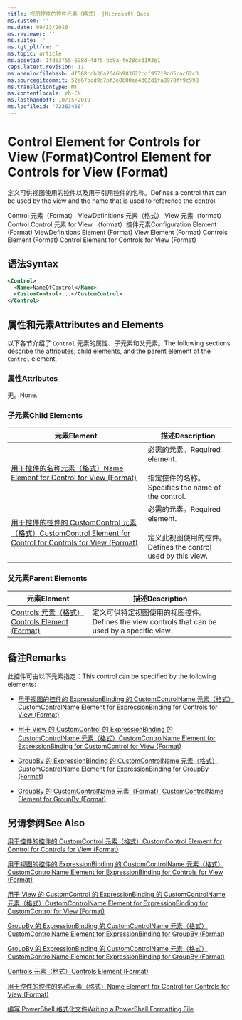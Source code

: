 ```yaml
---
title: 视图控件的控件元素（格式） |Microsoft Docs
ms.custom: ''
ms.date: 09/13/2016
ms.reviewer: ''
ms.suite: ''
ms.tgt_pltfrm: ''
ms.topic: article
ms.assetid: 1fd53f55-698d-4df5-bb9a-fe28dc3193e1
caps.latest.revision: 11
ms.openlocfilehash: df568ccb36a2646b983622cdf95718dd5cac62c3
ms.sourcegitcommit: 52a67bcd9d7bf3e8600ea4302d1fa8970ff9c998
ms.translationtype: MT
ms.contentlocale: zh-CN
ms.lasthandoff: 10/15/2019
ms.locfileid: "72363466"
---
```

# <a name="control-element-for-controls-for-view--format"></a><span data-ttu-id="8081b-102">Control Element for Controls for View (Format)</span><span class="sxs-lookup"><span data-stu-id="8081b-102">Control Element for Controls for View  (Format)</span></span>

<span data-ttu-id="8081b-103">定义可供视图使用的控件以及用于引用控件的名称。</span><span class="sxs-lookup"><span data-stu-id="8081b-103">Defines a control that can be used by the view and the name that is used to reference the control.</span></span>

<span data-ttu-id="8081b-104">Control 元素（Format） ViewDefinitions 元素（格式） View 元素（format） Control Control 元素 for View （format）控件元素</span><span class="sxs-lookup"><span data-stu-id="8081b-104">Configuration Element (Format) ViewDefinitions Element (Format) View Element (Format) Controls Element (Format) Control Element for Controls for View (Format)</span></span>

## <a name="syntax"></a><span data-ttu-id="8081b-105">语法</span><span class="sxs-lookup"><span data-stu-id="8081b-105">Syntax</span></span>

```xml
<Control>
  <Name>NameOfControl</Name>
  <CustomControl>...</CustomControl>
</Control>
```

## <a name="attributes-and-elements"></a><span data-ttu-id="8081b-106">属性和元素</span><span class="sxs-lookup"><span data-stu-id="8081b-106">Attributes and Elements</span></span>

<span data-ttu-id="8081b-107">以下各节介绍了 `Control` 元素的属性、子元素和父元素。</span><span class="sxs-lookup"><span data-stu-id="8081b-107">The following sections describe the attributes, child elements, and the parent element of the `Control` element.</span></span>

### <a name="attributes"></a><span data-ttu-id="8081b-108">属性</span><span class="sxs-lookup"><span data-stu-id="8081b-108">Attributes</span></span>

<span data-ttu-id="8081b-109">无。</span><span class="sxs-lookup"><span data-stu-id="8081b-109">None.</span></span>

### <a name="child-elements"></a><span data-ttu-id="8081b-110">子元素</span><span class="sxs-lookup"><span data-stu-id="8081b-110">Child Elements</span></span>

|<span data-ttu-id="8081b-111">元素</span><span class="sxs-lookup"><span data-stu-id="8081b-111">Element</span></span>|<span data-ttu-id="8081b-112">描述</span><span class="sxs-lookup"><span data-stu-id="8081b-112">Description</span></span>|
|-------------|-----------------|
|[<span data-ttu-id="8081b-113">用于控件的名称元素（格式）</span><span class="sxs-lookup"><span data-stu-id="8081b-113">Name Element for Control for View (Format)</span></span>](./name-element-for-control-for-controls-for-view-format.md)|<span data-ttu-id="8081b-114">必需的元素。</span><span class="sxs-lookup"><span data-stu-id="8081b-114">Required element.</span></span><br /><br /> <span data-ttu-id="8081b-115">指定控件的名称。</span><span class="sxs-lookup"><span data-stu-id="8081b-115">Specifies the name of the control.</span></span>|
|[<span data-ttu-id="8081b-116">用于控件的控件的 CustomControl 元素（格式）</span><span class="sxs-lookup"><span data-stu-id="8081b-116">CustomControl Element for Control for Controls for View (Format)</span></span>](./customcontrol-element-for-control-for-controls-for-view-format.md)|<span data-ttu-id="8081b-117">必需的元素。</span><span class="sxs-lookup"><span data-stu-id="8081b-117">Required element.</span></span><br /><br /> <span data-ttu-id="8081b-118">定义此视图使用的控件。</span><span class="sxs-lookup"><span data-stu-id="8081b-118">Defines the control used by this view.</span></span>|

### <a name="parent-elements"></a><span data-ttu-id="8081b-119">父元素</span><span class="sxs-lookup"><span data-stu-id="8081b-119">Parent Elements</span></span>

|<span data-ttu-id="8081b-120">元素</span><span class="sxs-lookup"><span data-stu-id="8081b-120">Element</span></span>|<span data-ttu-id="8081b-121">描述</span><span class="sxs-lookup"><span data-stu-id="8081b-121">Description</span></span>|
|-------------|-----------------|
|[<span data-ttu-id="8081b-122">Controls 元素（格式）</span><span class="sxs-lookup"><span data-stu-id="8081b-122">Controls Element (Format)</span></span>](./controls-element-for-view-format.md)|<span data-ttu-id="8081b-123">定义可供特定视图使用的视图控件。</span><span class="sxs-lookup"><span data-stu-id="8081b-123">Defines the view controls that can be used by a specific view.</span></span>|

## <a name="remarks"></a><span data-ttu-id="8081b-124">备注</span><span class="sxs-lookup"><span data-stu-id="8081b-124">Remarks</span></span>

<span data-ttu-id="8081b-125">此控件可由以下元素指定：</span><span class="sxs-lookup"><span data-stu-id="8081b-125">This control can be specified by the following elements:</span></span>

- [<span data-ttu-id="8081b-126">用于视图的控件的 ExpressionBinding 的 CustomControlName 元素（格式）</span><span class="sxs-lookup"><span data-stu-id="8081b-126">CustomControlName Element for ExpressionBinding for Controls for View (Format)</span></span>](./customcontrolname-element-for-expressionbinding-for-controls-for-view-format.md)

- [<span data-ttu-id="8081b-127">用于 View 的 CustomControl 的 ExpressionBinding 的 CustomControlName 元素（格式）</span><span class="sxs-lookup"><span data-stu-id="8081b-127">CustomControlName Element for ExpressionBinding for CustomControl for View (Format)</span></span>](./customcontrolname-element-for-expressionbinding-for-customcontrol-for-view-format.md)

- [<span data-ttu-id="8081b-128">GroupBy 的 ExpressionBinding 的 CustomControlName 元素（格式）</span><span class="sxs-lookup"><span data-stu-id="8081b-128">CustomControlName Element for ExpressionBinding for GroupBy (Format)</span></span>](./customcontrolname-element-for-expressionbinding-for-groupby-format.md)

- [<span data-ttu-id="8081b-129">GroupBy 的 CustomControlName 元素（Format）</span><span class="sxs-lookup"><span data-stu-id="8081b-129">CustomControlName Element for GroupBy (Format)</span></span>](./customcontrolname-element-for-groupby-format.md)

## <a name="see-also"></a><span data-ttu-id="8081b-130">另请参阅</span><span class="sxs-lookup"><span data-stu-id="8081b-130">See Also</span></span>

[<span data-ttu-id="8081b-131">用于控件的控件的 CustomControl 元素（格式）</span><span class="sxs-lookup"><span data-stu-id="8081b-131">CustomControl Element for Control for Controls for View (Format)</span></span>](./customcontrol-element-for-control-for-controls-for-view-format.md)

[<span data-ttu-id="8081b-132">用于视图的控件的 ExpressionBinding 的 CustomControlName 元素（格式）</span><span class="sxs-lookup"><span data-stu-id="8081b-132">CustomControlName Element for ExpressionBinding for Controls for View (Format)</span></span>](./customcontrolname-element-for-expressionbinding-for-controls-for-view-format.md)

[<span data-ttu-id="8081b-133">用于 View 的 CustomControl 的 ExpressionBinding 的 CustomControlName 元素（格式）</span><span class="sxs-lookup"><span data-stu-id="8081b-133">CustomControlName Element for ExpressionBinding for CustomControl for View (Format)</span></span>](./customcontrolname-element-for-expressionbinding-for-customcontrol-for-view-format.md)

[<span data-ttu-id="8081b-134">GroupBy 的 ExpressionBinding 的 CustomControlName 元素（格式）</span><span class="sxs-lookup"><span data-stu-id="8081b-134">CustomControlName Element for ExpressionBinding for GroupBy (Format)</span></span>](./customcontrolname-element-for-expressionbinding-for-groupby-format.md)

[<span data-ttu-id="8081b-135">GroupBy 的 ExpressionBinding 的 CustomControlName 元素（格式）</span><span class="sxs-lookup"><span data-stu-id="8081b-135">CustomControlName Element for ExpressionBinding for GroupBy (Format)</span></span>](./customcontrolname-element-for-expressionbinding-for-groupby-format.md)

[<span data-ttu-id="8081b-136">Controls 元素（格式）</span><span class="sxs-lookup"><span data-stu-id="8081b-136">Controls Element (Format)</span></span>](./controls-element-for-view-format.md)

[<span data-ttu-id="8081b-137">用于控件的控件的名称元素（格式）</span><span class="sxs-lookup"><span data-stu-id="8081b-137">Name Element for Control for Controls for View (Format)</span></span>](./name-element-for-control-for-controls-for-view-format.md)

[<span data-ttu-id="8081b-138">编写 PowerShell 格式化文件</span><span class="sxs-lookup"><span data-stu-id="8081b-138">Writing a PowerShell Formatting File</span></span>](./writing-a-powershell-formatting-file.md)
